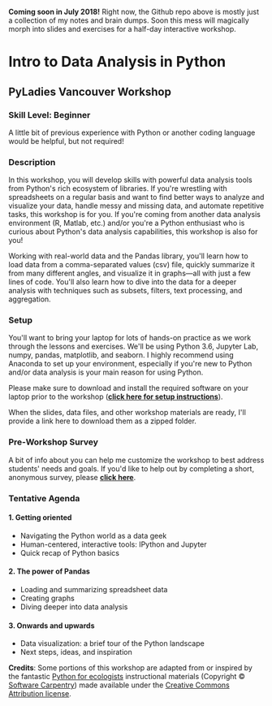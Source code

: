 **Coming soon in July 2018!** Right now, the Github repo above is mostly just a collection of my notes and brain dumps. Soon this mess will magically morph into slides and exercises for a half-day interactive workshop.

# Intro to Data Analysis in Python
## PyLadies Vancouver Workshop

### Skill Level: Beginner
A little bit of previous experience with Python or another coding language would be helpful, but not required!

### Description
In this workshop, you will develop skills with powerful data analysis tools from Python's rich ecosystem of libraries. If you're wrestling with spreadsheets on a regular basis and want to find better ways to analyze and visualize your data, handle messy and missing data, and automate repetitive tasks, this workshop is for you. If you're coming from another data analysis environment (R, Matlab, etc.) and/or you're a Python enthusiast who is curious about Python's data analysis capabilities, this workshop is also for you!

Working with real-world data and the Pandas library, you'll learn how to load data from a comma-separated values (csv) file, quickly summarize it from many different angles, and visualize it in graphs—all with just a few lines of code. You'll also learn how to dive into the data for a deeper analysis with techniques such as subsets, filters, text processing, and aggregation.

### Setup

You'll want to bring your laptop for lots of hands-on practice as we work through the lessons and exercises. We'll be using Python 3.6, Jupyter Lab, numpy, pandas, matplotlib, and seaborn. I highly recommend using Anaconda to set up your environment, especially if you're new to Python and/or data analysis is your main reason for using Python. 

Please make sure to download and install the required software on your laptop prior to the workshop (**[click here for setup instructions](https://jenfly.github.io/pydata-intro-workshop/SETUP)**).

When the slides, data files, and other workshop materials are ready, I'll provide a link here to download them as a zipped folder.

### Pre-Workshop Survey
A bit of info about you can help me customize the workshop to best address students' needs and goals. If you'd like to help out by completing a short, anonymous survey, please **<a href="https://jenfly.typeform.com/to/sNEFUa" target="_blank">click here</a>**.


### Tentative Agenda

#### 1. Getting oriented

- Navigating the Python world as a data geek
- Human-centered, interactive tools: IPython and Jupyter
- Quick recap of Python basics

#### 2. The power of Pandas

- Loading and summarizing spreadsheet data
- Creating graphs
- Diving deeper into data analysis

#### 3. Onwards and upwards

- Data visualization: a brief tour of the Python landscape
- Next steps, ideas, and inspiration

**Credits**: Some portions of this workshop are adapted from or inspired by the fantastic [Python for ecologists](http://www.datacarpentry.org/python-ecology-lesson/) instructional materials (Copyright © [Software Carpentry](http://software-carpentry.org/)) made available under the [Creative Commons Attribution license](https://creativecommons.org/licenses/by/4.0/).
